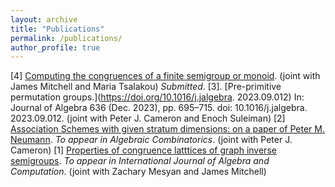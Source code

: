 ```yaml
---
layout: archive
title: "Publications"
permalink: /publications/
author_profile: true
---
```


[4] [Computing the congruences of a finite semigroup or monoid](https://arxiv.org/abs/2302.06295). (joint with James Mitchell and Maria Tsalakou) *Submitted*.
[3]. [Pre-primitive permutation groups.](https://doi.org/10.1016/j.jalgebra.
2023.09.012) In: Journal of Algebra 636 (Dec. 2023), pp. 695–715. doi: 10.1016/j.jalgebra.
2023.09.012. (joint with Peter J. Cameron and Enoch Suleiman)
[2] [Association Schemes with given stratum dimensions: on a paper of Peter M. Neumann](https://arxiv.org/abs/2208.04049). *To appear in Algebraic Combinatorics*. (joint with Peter J. Cameron)
[1] [Properties of congruence latttices of graph inverse semigroups](https://arxiv.org/abs/2108.08277). *To appear in International Journal of Algebra and Computation*. (joint with Zachary Mesyan and James Mitchell)
